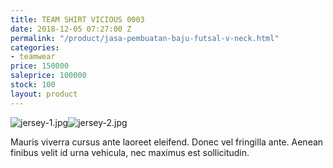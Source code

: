 ```yaml
---
title: TEAM SHIRT VICIOUS 0003
date: 2018-12-05 07:27:00 Z
permalink: "/product/jasa-pembuatan-baju-futsal-v-neck.html"
categories:
- teamwear
price: 150000
saleprice: 100000
stock: 100
layout: product
---
```


![jersey-1.jpg](/uploads/jersey-1.jpg)![jersey-2.jpg](/uploads/jersey-2.jpg)

Mauris viverra cursus ante laoreet eleifend. Donec vel fringilla ante. Aenean finibus velit id urna vehicula, nec maximus est sollicitudin.
